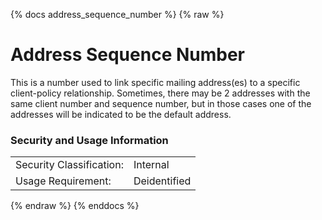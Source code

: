 {% docs address_sequence_number %}
{% raw %}

<a name="address_sequence_number"></a>
# Address Sequence Number
This is a number used to link specific mailing address(es) to a specific client-policy 
relationship. Sometimes, there may be 2 addresses with the same client number and sequence number,
but in those cases one of the addresses will be indicated to be the default address.


### Security and Usage Information
|     |     |
| --- | --- |
| Security Classification: | Internal |
| Usage Requirement:       | Deidentified |

{% endraw %}
{% enddocs %}

